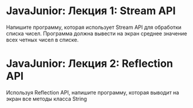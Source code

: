 # JavaJunior: Лекция 1: Stream API
Напишите программу, которая использует Stream API для обработки списка чисел. Программа должна вывести на экран среднее значение всех четных чисел в списке.

# JavaJunior: Лекция 2: Reflection API
Используя Reflection API, напишите программу, которая выводит на экран все методы класса String
